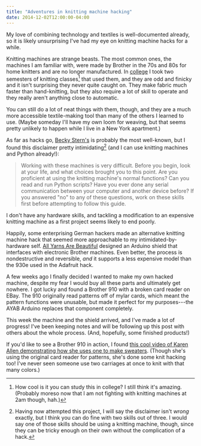```yaml
---
title: "Adventures in knitting machine hacking"
date: 2014-12-02T12:00:00-04:00
---
```


My love of combining technology and textiles is well-documented already, so it is likely unsurprising I've had my eye on knitting machine hacks for a while.

Knitting machines are strange beasts. The most common ones, the machines I am familiar with, were made by Brother in the 70s and 80s for home knitters and are no longer manufactured. In [college](http://www.risd.edu/academics/textiles/) I took two semesters of knitting classes[^1] that used them, and they are odd and finicky and it isn't surprising they never quite caught on. They make fabric much faster than hand-knitting, but they also require a lot of skill to operate and they really aren't anything close to automatic.

You can still do a lot of neat things with them, though, and they are a much more accessible textile-making tool than many of the others I learned to use. (Maybe someday I'll have my own loom for weaving, but that seems pretty unlikely to happen while I live in a New York apartment.)

As far as hacks go, [Becky Stern's](https://learn.adafruit.com/electroknit) is probably the most well-known, but I found this disclaimer pretty intimidating[^2] (and I can use knitting machines and Python already!):

> Working with these machines is very difficult. Before you begin, look at your life, and what choices brought you to this point. Are you proficient at using the knitting machine's normal functions? Can you read and run Python scripts? Have you ever done any serial communication between your computer and another device before? If you answered "no" to any of these questions, work on these skills first before attempting to follow this guide.

I don't have any hardware skills, and tackling a modification to an expensive knitting machine as a first project seems likely to end poorly.

Happily, some enterprising German hackers made an alternative knitting machine hack that seemed more approachable to my intimidated-by-hardware self. [All Yarns Are Beautiful](http://ayab-knitting.com/) designed an Arduino shield that interfaces with electronic Brother machines. Even better, the process is nondestructive and reversible, _and_ it supports a less expensive model than the 930e used in the Adafruit hack.

A few weeks ago I finally decided I wanted to make my own hacked machine, despite my fear I would buy all these parts and ultimately get nowhere. I got lucky and found a Brother 910 with a broken card reader on EBay. The 910 originally read patterns off of mylar cards, which meant the pattern functions were unusable, but made it perfect for my purposes---the AYAB Arduino replaces that component completely.

This week the machine and the shield arrived, and I've made a lot of progress! I've been keeping notes and will be following up this post with others about the whole process. (And, hopefully, some finished products!)

If you'd like to see a Brother 910 in action, I found [this cool video of Karen Allen demonstrating how she uses one to make sweaters](http://www.marthastewart.com/article/karen-allen-fiber-arts#ooid=tucG9lMjpDBHTAjkgKVoOjIbbCJFL5KT). (Though she's using the original card reader for patterns, she's done some knit hacking too! I've never seen someone use two carriages at once to knit with that many colors.)

[^1]: How cool is it you can study this in college? I still think it's amazing. (Probably moreso now that I am not fighting with knitting machines at 2am though, hah.)
[^2]: Having now attempted this project, I will say the disclaimer isn't _wrong_ exactly, but I think you can do fine with two skills out of three. I would say one of those skills should be using a knitting machine, though, since they can be tricky enough on their own without the complication of a hack.
